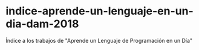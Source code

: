 # indice-aprende-un-lenguaje-en-un-dia-dam-2018
Índice a los trabajos de "Aprende un Lenguaje de Programación en un Día"
